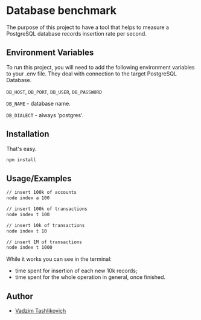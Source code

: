 # Database benchmark

The purpose of this project to have a tool that helps to measure a PostgreSQL database records insertion rate per second.

## Environment Variables

To run this project, you will need to add the following environment variables to your .env file. They deal with connection to the target PostgreSQL Database.

`DB_HOST`, `DB_PORT`, `DB_USER`, `DB_PASSWORD`

`DB_NAME` - database name.

`DB_DIALECT` - always 'postgres'.

## Installation

That's easy.

```bash
npm install
```

## Usage/Examples

```bash
// insert 100k of accounts
node index a 100

// insert 100k of transactions
node index t 100

// insert 10k of transactions
node index t 10

// insert 1M of transactions
node index t 1000
```

While it works you can see in the terminal:

- time spent for insertion of each new 10k records;
- time spent for the whole operation in general, once finished.

## Author

- [Vadzim Tashlikovich](http://tashlikovich.info)
